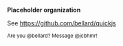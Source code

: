 **Placeholder organization**

See https://github.com/bellard/quickjs

<sub>Are you @bellard? Message @jcbhmr!</sub>
